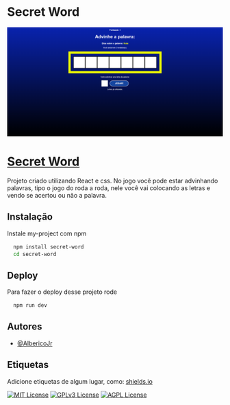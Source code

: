 # Secret Word

<img src="public/print.png" alt="">

# <a href="https://secret-word-two-chi.vercel.app/" target="_blank">Secret Word</a>


Projeto criado utilizando React e css.
No jogo você pode estar advinhando palavras, tipo o jogo do roda a roda, nele você vai colocando as letras e vendo se acertou ou não a palavra.


## Instalação

Instale my-project com npm

```bash
  npm install secret-word
  cd secret-word
```
    
## Deploy

Para fazer o deploy desse projeto rode

```bash
  npm run dev
```


## Autores

- [@AlbericoJr](https://www.github.com/albericojr)


## Etiquetas

Adicione etiquetas de algum lugar, como: [shields.io](https://shields.io/)

[![MIT License](https://img.shields.io/badge/License-MIT-green.svg)](https://choosealicense.com/licenses/mit/)
[![GPLv3 License](https://img.shields.io/badge/License-GPL%20v3-yellow.svg)](https://opensource.org/licenses/)
[![AGPL License](https://img.shields.io/badge/license-AGPL-blue.svg)](http://www.gnu.org/licenses/agpl-3.0)


